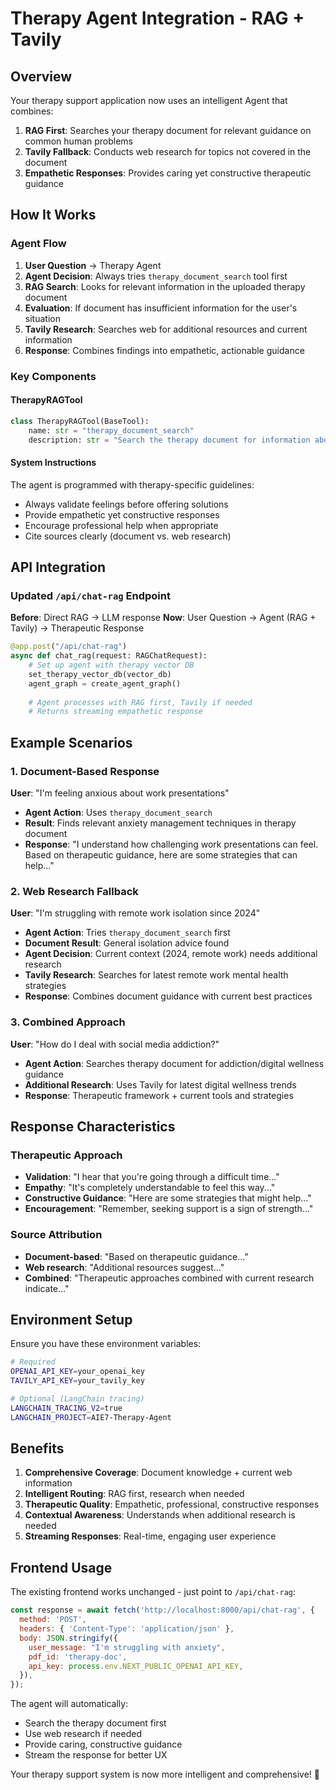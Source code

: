 # Therapy Agent Integration - RAG + Tavily

## Overview

Your therapy support application now uses an intelligent Agent that combines:
1. **RAG First**: Searches your therapy document for relevant guidance on common human problems
2. **Tavily Fallback**: Conducts web research for topics not covered in the document
3. **Empathetic Responses**: Provides caring yet constructive therapeutic guidance

## How It Works

### Agent Flow
1. **User Question** → Therapy Agent
2. **Agent Decision**: Always tries `therapy_document_search` tool first
3. **RAG Search**: Looks for relevant information in the uploaded therapy document
4. **Evaluation**: If document has insufficient information for the user's situation
5. **Tavily Research**: Searches web for additional resources and current information
6. **Response**: Combines findings into empathetic, actionable guidance

### Key Components

#### TherapyRAGTool
```python
class TherapyRAGTool(BaseTool):
    name: str = "therapy_document_search"
    description: str = "Search the therapy document for information about common human problems and solutions. Use this FIRST for any mental health, emotional, or life problem questions."
```

#### System Instructions
The agent is programmed with therapy-specific guidelines:
- Always validate feelings before offering solutions
- Provide empathetic yet constructive responses
- Encourage professional help when appropriate
- Cite sources clearly (document vs. web research)

## API Integration

### Updated `/api/chat-rag` Endpoint

**Before**: Direct RAG → LLM response
**Now**: User Question → Agent (RAG + Tavily) → Therapeutic Response

```python
@app.post("/api/chat-rag")
async def chat_rag(request: RAGChatRequest):
    # Set up agent with therapy vector DB
    set_therapy_vector_db(vector_db)
    agent_graph = create_agent_graph()
    
    # Agent processes with RAG first, Tavily if needed
    # Returns streaming empathetic response
```

## Example Scenarios

### 1. Document-Based Response
**User**: "I'm feeling anxious about work presentations"
- **Agent Action**: Uses `therapy_document_search`
- **Result**: Finds relevant anxiety management techniques in therapy document
- **Response**: "I understand how challenging work presentations can feel. Based on therapeutic guidance, here are some strategies that can help..."

### 2. Web Research Fallback
**User**: "I'm struggling with remote work isolation since 2024"
- **Agent Action**: Tries `therapy_document_search` first
- **Document Result**: General isolation advice found
- **Agent Decision**: Current context (2024, remote work) needs additional research
- **Tavily Research**: Searches for latest remote work mental health strategies
- **Response**: Combines document guidance with current best practices

### 3. Combined Approach
**User**: "How do I deal with social media addiction?"
- **Agent Action**: Searches therapy document for addiction/digital wellness guidance
- **Additional Research**: Uses Tavily for latest digital wellness trends
- **Response**: Therapeutic framework + current tools and strategies

## Response Characteristics

### Therapeutic Approach
- **Validation**: "I hear that you're going through a difficult time..."
- **Empathy**: "It's completely understandable to feel this way..."
- **Constructive Guidance**: "Here are some strategies that might help..."
- **Encouragement**: "Remember, seeking support is a sign of strength..."

### Source Attribution
- **Document-based**: "Based on therapeutic guidance..." 
- **Web research**: "Additional resources suggest..."
- **Combined**: "Therapeutic approaches combined with current research indicate..."

## Environment Setup

Ensure you have these environment variables:

```bash
# Required
OPENAI_API_KEY=your_openai_key
TAVILY_API_KEY=your_tavily_key

# Optional (LangChain tracing)
LANGCHAIN_TRACING_V2=true
LANGCHAIN_PROJECT=AIE7-Therapy-Agent
```

## Benefits

1. **Comprehensive Coverage**: Document knowledge + current web information
2. **Intelligent Routing**: RAG first, research when needed
3. **Therapeutic Quality**: Empathetic, professional, constructive responses
4. **Contextual Awareness**: Understands when additional research is needed
5. **Streaming Responses**: Real-time, engaging user experience

## Frontend Usage

The existing frontend works unchanged - just point to `/api/chat-rag`:

```javascript
const response = await fetch('http://localhost:8000/api/chat-rag', {
  method: 'POST',
  headers: { 'Content-Type': 'application/json' },
  body: JSON.stringify({
    user_message: "I'm struggling with anxiety",
    pdf_id: 'therapy-doc',
    api_key: process.env.NEXT_PUBLIC_OPENAI_API_KEY,
  }),
});
```

The agent will automatically:
- Search the therapy document first
- Use web research if needed
- Provide caring, constructive guidance
- Stream the response for better UX

Your therapy support system is now more intelligent and comprehensive! 🌟